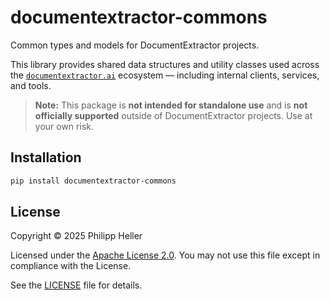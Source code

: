 # documentextractor-commons

Common types and models for DocumentExtractor projects.

This library provides shared data structures and utility classes used across the [`documentextractor.ai`](https://documentextractor.ai) ecosystem — including internal clients, services, and tools.

> **Note:** This package is **not intended for standalone use** and is **not officially supported** outside of DocumentExtractor projects. Use at your own risk.

## Installation

```bash
pip install documentextractor-commons
````

## License

Copyright © 2025 Philipp Heller

Licensed under the [Apache License 2.0](http://www.apache.org/licenses/LICENSE-2.0).
You may not use this file except in compliance with the License.

See the [LICENSE](LICENSE) file for details.